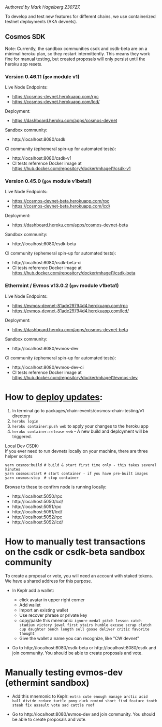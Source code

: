 _Authored by Mark Hagelberg 230727._

To develop and test new features for different chains, we use containerized testnet deployments (AKA devnets).

## Cosmos SDK

Note: Currently, the sandbox communities csdk and csdk-beta are on a minimal heroku plan, so they restart intermittently. This means they work fine for manual testing, but created proposals will only persist until the heroku app resets.

### Version 0.46.11 (`gov` module v1)

Live Node Endpoints:
* https://cosmos-devnet.herokuapp.com/rpc
* https://cosmos-devnet.herokuapp.com/lcd/

Deployment:
* https://dashboard.heroku.com/apps/cosmos-devnet

Sandbox community:
* http://localhost:8080/csdk

CI community (ephemeral spin-up for automated tests):

* http://localhost:8080/csdk-v1
* CI tests reference Docker image at https://hub.docker.com/repository/docker/mhagel1/csdk-v1

### Version 0.45.0 (`gov` module v1beta1)

Live Node Endpoints:
* https://cosmos-devnet-beta.herokuapp.com/rpc
* https://cosmos-devnet-beta.herokuapp.com/lcd/

Deployment:
* https://dashboard.heroku.com/apps/cosmos-devnet-beta

Sandbox community:
* http://localhost:8080/csdk-beta

CI community (ephemeral spin-up for automated tests):

* http://localhost:8080/csdk-beta-ci
* CI tests reference Docker image at https://hub.docker.com/repository/docker/mhagel1/csdk-beta

### Ethermint / Evmos v13.0.2 (`gov` module v1beta1)

Live Node Endpoints:
* https://evmos-devnet-81ade29794d4.herokuapp.com/rpc
* https://evmos-devnet-81ade29794d4.herokuapp.com/lcd/

Deployment:
* https://dashboard.heroku.com/apps/cosmos-devnet-beta

Sandbox community:
* http://localhost:8080/evmos-dev

CI community (ephemeral spin-up for automated tests):

* http://localhost:8080/evmos-dev-ci
* CI tests reference Docker image at https://hub.docker.com/repository/docker/mhagel1/evmos-dev

# How to [deploy updates](https://dashboard.heroku.com/apps/cosmos-devnet/deploy/heroku-container):
1. In terminal go to packages/chain-events/cosmos-chain-testing/v1 directory
2. `heroku login`
2. `heroku container:push web` to apply your changes to the heroku app
3. `heroku container:release web` - A new build and deployment will be triggered.

Local Dev CSDK:   
If you ever need to run devnets locally on your machine, there are three helper scripts
```
yarn cosmos:build # build & start first time only - this takes several minutes
yarn cosmos:start # start container - if you have pre-built images
yarn cosmos:stop  # stop container
```
Browse to these to confirm node is running locally:
* http://localhost:5050/rpc
* http://localhost:5050/lcd/
* http://localhost:5051/rpc
* http://localhost:5051/lcd/
* http://localhost:5052/rpc
* http://localhost:5052/lcd/


# How to manually test transactions on the csdk or csdk-beta sandbox community

To create a proposal or vote, you will need an account with staked tokens. We have
a shared address for this purpose.

- In Keplr add a wallet:
    - click avatar in upper right corner
    - Add wallet
    - Import an existing wallet
    - Use recover phrase or private key
    - copy/paste this mnemonic:
        `ignore medal pitch lesson catch stadium victory jewel first stairs humble excuse scrap clutch cup daughter bench length sell goose deliver critic favorite thought`
    - Give the wallet a name you can recognize, like "CW devnet"

- Go to http://localhost:8080/csdk-beta or http://localhost:8080/csdk and join community. You should be able to create proposals and vote.

# Manually testing evmos-dev (ethermint sandbox)

- Add this mnemonic to Keplr:
    `extra cute enough manage arctic acid ball divide reduce turtle pony duck remind short find feature tooth steak fix assault vote sad cattle roof`

- Go to http://localhost:8080/evmos-dev and join community. You should be able to create proposals and vote.